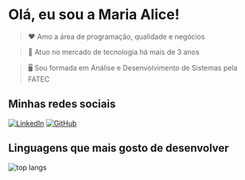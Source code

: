 # Olá, eu sou a Maria Alice!

> ❤️ Amo a área de programação, qualidade e negócios

> 💼 Atuo no mercado de tecnologia há mais de 3 anos

> 🖥️ Sou formada em Análise e Desenvolvimento de Sistemas pela FATEC

## Minhas redes sociais

[![LinkedIn](https://img.shields.io/badge/LinkedIn-0077B5?style=for-the-badge&logo=linkedin&logoColor=blue)](https://www.linkedin.com/in/maria-alice-guino-848092218/)
[![GitHub](https://img.shields.io/badge/GitHub-100000?style=for-the-badge&logo=github&logoColor=blue)](https://github.com/mariaaliceog)

## Linguagens que mais gosto de desenvolver

<img alt="top langs" src="https://github-readme-stats.vercel.app/api/top-langs/?username=mariaaliceog&layout=donut-vertical&theme=tokyonight"/>
